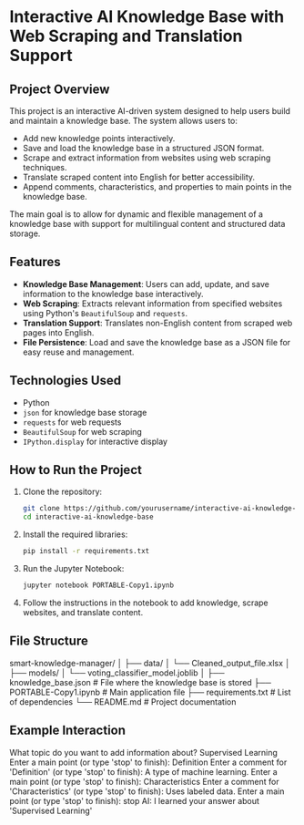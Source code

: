 # Interactive AI Knowledge Base with Web Scraping and Translation Support

## Project Overview

This project is an interactive AI-driven system designed to help users build and maintain a knowledge base. The system allows users to:
- Add new knowledge points interactively.
- Save and load the knowledge base in a structured JSON format.
- Scrape and extract information from websites using web scraping techniques.
- Translate scraped content into English for better accessibility.
- Append comments, characteristics, and properties to main points in the knowledge base.

The main goal is to allow for dynamic and flexible management of a knowledge base with support for multilingual content and structured data storage.

## Features

- **Knowledge Base Management**: Users can add, update, and save information to the knowledge base interactively.
- **Web Scraping**: Extracts relevant information from specified websites using Python's `BeautifulSoup` and `requests`.
- **Translation Support**: Translates non-English content from scraped web pages into English.
- **File Persistence**: Load and save the knowledge base as a JSON file for easy reuse and management.

## Technologies Used

- Python
- `json` for knowledge base storage
- `requests` for web requests
- `BeautifulSoup` for web scraping
- `IPython.display` for interactive display

## How to Run the Project

1. Clone the repository:
   ```bash
   git clone https://github.com/yourusername/interactive-ai-knowledge-base.git
   cd interactive-ai-knowledge-base
   
2. Install the required libraries:
   ```bash
   pip install -r requirements.txt
   
3. Run the Jupyter Notebook:
   ```bash
   jupyter notebook PORTABLE-Copy1.ipynb

4. Follow the instructions in the notebook to add knowledge, scrape websites, and translate content.

## File Structure
smart-knowledge-manager/
│
├── data/
│   └── Cleaned_output_file.xlsx
│
├── models/
│   └── voting_classifier_model.joblib
│
├── knowledge_base.json        # File where the knowledge base is stored
├── PORTABLE-Copy1.ipynb       # Main application file
├── requirements.txt           # List of dependencies
└── README.md                  # Project documentation

## Example Interaction
What topic do you want to add information about? Supervised Learning
Enter a main point (or type 'stop' to finish): Definition
Enter a comment for 'Definition' (or type 'stop' to finish): A type of machine learning.
Enter a main point (or type 'stop' to finish): Characteristics
Enter a comment for 'Characteristics' (or type 'stop' to finish): Uses labeled data.
Enter a main point (or type 'stop' to finish): stop
AI: I learned your answer about 'Supervised Learning'


